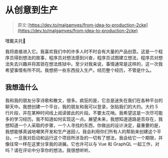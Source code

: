 # 从创意到生产

> 原文:[https://dev.to/malgamves/from-idea-to-production-2cke](https://dev.to/malgamves/from-idea-to-production-2cke)

嘿戴夫托👋

我将直接进入它。我喜欢我们中的许多人时不时会有大量的产品创意。这是一个程序员得到想法的故事，程序员对想法感到兴奋，程序员试图建立想法，程序员对想法失去兴趣并将其锁在想法炼狱中。至少对我来说，事情通常是这样的，这一次我希望事情有所不同。我想把一些东西投入生产。经历整个经历，不管是什么。

## [](#what-i-want-to-build)我想造什么

我和我的朋友分享诗歌和散文，很多。疯狂的是，它总是迷失在我们在各种平台的聊天中。我想创建一个平台，我的朋友和我可以登录，张贴我们的大约。大约 5 行片段，并在某种时间线上阅读彼此的片段。不要太花哨。我希望这是一次尽可能多的学习经历。我不知道如何实现这一点。展望未来，我想知道道路是否存在，我想知道一个人采取的步骤，一个人寻找的东西，你做出的设计决定，最重要的是，我想能够真诚地嘲笑开发和生产迷因:/。我会利用你们所有人的帮助来创建这个平台。一旦我对启动和运行这个项目所涉及的一切有了想法，我会给它一个期限，并像往常一样在这里分享我的进展。它也许可以与 Vue 和 GraphQL 一起工作，对吗？请在评论中分享你的想法。我很想听听。